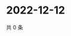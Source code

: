 # 2022-12-12

共 0 条

<!-- BEGIN WEIBO -->
<!-- 最后更新时间 Mon Dec 12 2022 15:00:47 GMT+0800 (China Standard Time) -->

<!-- END WEIBO -->
